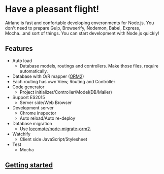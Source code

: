# Have a pleasant flight!

Airlane is fast and confortable developing enveronments for Node.js. You don't need to prepare Gulp, Browserify, Nodemon, Babel, Express, Mocha...and sort of things. You can start development with Node.js quickly!

## Features

- Auto load
  - Database models, routings and controllers. Make those files, require automatically.
- Database with O/R mapper ([ORM2](https://github.com/locomote/node-migrate-orm2))
- Each routing has own View, Routing and Controller
- Code generator
  - Project initializer/Controller/Model(DB/Mailer)
- Support ES2015
  - Server side/Web Browser
- Development server
  - Chrome inspector
  - Auto reload/Auto re-deploy
- Database migration
  - Use [locomote/node-migrate-orm2](https://github.com/locomote/node-migrate-orm2).
- Watchify
  - Client side JavaScript/Stylesheet
- Test
  - Mocha

## [Getting started](/getting-started)
